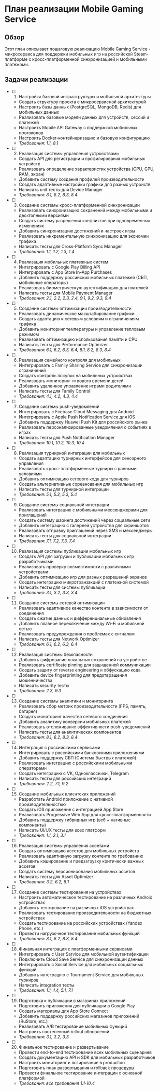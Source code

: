 # План реализации Mobile Gaming Service

## Обзор

Этот план описывает пошаговую реализацию Mobile Gaming Service - микросервиса для поддержки мобильных игр на российской Steam-платформе с кросс-платформенной синхронизацией и мобильными платежами.

## Задачи реализации

- [ ] 1. Настройка базовой инфраструктуры и мобильной архитектуры
  - Создать структуру проекта с микросервисной архитектурой
  - Настроить базы данных (PostgreSQL, MongoDB, Redis) для мобильных данных
  - Реализовать базовые модели данных для устройств, сессий и платежей
  - Настроить Mobile API Gateway с поддержкой мобильных протоколов
  - Настроить Docker-контейнеризацию и базовую конфигурацию
  - _Требования: 1.1, 8.1_

- [ ] 2. Реализация системы управления устройствами
  - Создать API для регистрации и профилирования мобильных устройств
  - Реализовать определение характеристик устройства (CPU, GPU, RAM, экран)
  - Добавить систему создания профилей производительности
  - Создать адаптивные настройки графики для разных устройств
  - Написать unit тесты для Device Manager
  - _Требования: 8.1, 8.2, 8.3, 8.4_

- [ ] 3. Создание системы кросс-платформенной синхронизации
  - Реализовать синхронизацию сохранений между мобильными и десктопными версиями
  - Создать систему разрешения конфликтов при одновременных изменениях
  - Добавить синхронизацию достижений и настроек игры
  - Реализовать инкрементальную синхронизацию для экономии трафика
  - Написать тесты для Cross-Platform Sync Manager
  - _Требования: 1.1, 1.2, 1.3, 1.4_

- [ ] 4. Реализация мобильных платежных систем
  - Интегрировать с Google Play Billing API
  - Интегрировать с App Store In-App Purchases
  - Добавить поддержку российских мобильных платежей (СБП, мобильные операторы)
  - Реализовать биометрическую аутентификацию для платежей
  - Написать тесты для Mobile Payment Manager
  - _Требования: 2.1, 2.2, 2.3, 2.4, 9.1, 9.2, 9.3, 9.4_

- [ ] 5. Создание системы оптимизации производительности
  - Реализовать динамическое масштабирование графики
  - Создать адаптацию к сетевым условиям и ограничениям трафика
  - Добавить мониторинг температуры и управление тепловым режимом
  - Реализовать оптимизацию использования памяти и CPU
  - Написать тесты для Performance Optimizer
  - _Требования: 6.1, 6.2, 6.3, 6.4, 8.1, 8.2, 8.3, 8.4_

- [ ] 6. Реализация семейного контроля для мобильных
  - Интегрировать с Family Sharing Service для синхронизации ограничений
  - Создать контроль покупок на мобильных устройствах
  - Реализовать мониторинг игрового времени детей
  - Добавить удаленное управление играми родителями
  - Написать тесты для Family Control
  - _Требования: 4.1, 4.2, 4.3, 4.4_

- [ ] 7. Создание системы push-уведомлений
  - Интегрировать с Firebase Cloud Messaging для Android
  - Интегрировать с Apple Push Notification Service для iOS
  - Добавить поддержку Huawei Push Kit для российского рынка
  - Реализовать персонализированные уведомления о событиях в играх
  - Написать тесты для Push Notification Manager
  - _Требования: 10.1, 10.2, 10.3, 10.4_

- [ ] 8. Реализация турнирной интеграции для мобильных
  - Создать адаптацию турнирных интерфейсов для сенсорного управления
  - Реализовать кросс-платформенные турниры с равными условиями
  - Добавить оптимизацию сетевого кода для турниров
  - Создать альтернативные соревнования для мобильных игр
  - Написать тесты для турнирной интеграции
  - _Требования: 5.1, 5.2, 5.3, 5.4_

- [ ] 9. Создание системы социальной интеграции
  - Реализовать интеграцию с мобильными мессенджерами для приглашений
  - Создать систему шаринга достижений через социальные сети
  - Добавить интеграцию с галереей устройства для скриншотов
  - Реализовать отправку приглашений через SMS и мессенджеры
  - Написать тесты для социальной интеграции
  - _Требования: 7.1, 7.2, 7.3, 7.4_

- [ ] 10. Реализация системы публикации мобильных игр
  - Создать API для загрузки и публикации мобильных игр разработчиками
  - Реализовать проверку совместимости с различными устройствами
  - Добавить оптимизацию игр для разных разрешений экранов
  - Создать интеграцию микротранзакций с платежной системой
  - Написать тесты для системы публикации
  - _Требования: 3.1, 3.2, 3.3, 3.4_

- [ ] 11. Создание системы сетевой оптимизации
  - Реализовать адаптивное качество контента в зависимости от соединения
  - Создать сжатие данных и дифференциальные обновления
  - Добавить плавное переключение между Wi-Fi и мобильной сетью
  - Реализовать предупреждения о проблемах с сигналом
  - Написать тесты для Network Optimizer
  - _Требования: 6.1, 6.2, 6.3, 6.4_

- [ ] 12. Реализация системы безопасности
  - Добавить шифрование локальных сохранений на устройстве
  - Реализовать certificate pinning для защищенной коммуникации
  - Создать защиту от reverse engineering и обфускацию кода
  - Добавить device fingerprinting для предотвращения мошенничества
  - Написать security тесты
  - _Требования: 2.3, 9.3_

- [ ] 13. Создание системы аналитики и мониторинга
  - Реализовать сбор метрик производительности (FPS, память, батарея)
  - Создать мониторинг качества сетевого соединения
  - Добавить аналитику конверсии мобильных платежей
  - Реализовать отслеживание эффективности push-уведомлений
  - Написать тесты для аналитических компонентов
  - _Требования: 8.1, 8.2, 8.3, 8.4_

- [ ] 14. Интеграция с российскими сервисами
  - Интегрировать с российскими банковскими приложениями
  - Добавить поддержку СБП (Система быстрых платежей)
  - Реализовать интеграцию с российскими мобильными операторами
  - Создать интеграцию с VK, Одноклассники, Telegram
  - Написать тесты для российских интеграций
  - _Требования: 2.2, 7.1, 9.2_

- [ ] 15. Создание мобильных клиентских приложений
  - Разработать Android приложение с нативной производительностью
  - Создать iOS приложение с интеграцией App Store
  - Реализовать Progressive Web App для кросс-платформенности
  - Добавить поддержку гибридных игр (веб + нативные компоненты)
  - Написать UI/UX тесты для всех платформ
  - _Требования: 1.1, 2.1, 3.1_

- [ ] 16. Реализация системы управления ассетами
  - Создать оптимизацию ассетов для мобильных устройств
  - Реализовать адаптивную загрузку контента по требованию
  - Добавить кэширование и предзагрузку критически важных ассетов
  - Создать систему версионирования мобильных ассетов
  - Написать тесты для Asset Optimizer
  - _Требования: 3.2, 6.2, 8.1_

- [ ] 17. Создание системы тестирования на устройствах
  - Настроить автоматическое тестирование на различных Android устройствах
  - Добавить тестирование на различных iOS устройствах
  - Реализовать тестирование производительности на бюджетных устройствах
  - Создать тестирование на российских устройствах (Yandex Phone, etc.)
  - Провести нагрузочное тестирование мобильных функций
  - _Требования: 8.1, 8.2, 8.3, 8.4_

- [ ] 18. Финальная интеграция с платформенными сервисами
  - Интегрировать с User Service для мобильной аутентификации
  - Подключить Cloud Save Service для синхронизации данных
  - Интегрировать с Social Service для мобильных социальных функций
  - Добавить интеграцию с Tournament Service для мобильных турниров
  - Написать integration тесты
  - _Требования: 1.1, 1.4, 5.1, 7.1_

- [ ] 19. Подготовка к публикации в магазинах приложений
  - Подготовить приложения для публикации в Google Play
  - Создать материалы для App Store Connect
  - Добавить поддержку российских магазинов приложений (RuStore, etc.)
  - Реализовать A/B тестирование мобильных функций
  - Настроить постепенный rollout обновлений
  - _Требования: 3.1, 3.2, 3.3_

- [ ] 20. Финальное тестирование и развертывание
  - Провести end-to-end тестирование всех мобильных сценариев
  - Создать документацию API и SDK для мобильных разработчиков
  - Настроить мониторинг и логирование в production
  - Подготовить план развертывания и rollback процедуры
  - Провести финальное тестирование интеграции с основной платформой
  - _Требования: все требования 1.1-10.4_